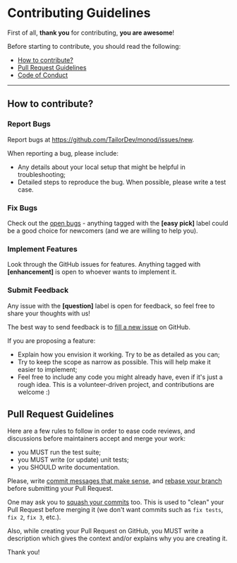 Contributing Guidelines
=======================

First of all, **thank you** for contributing, **you are awesome**!

Before starting to contribute, you should read the following:

* [How to contribute?](#how-to-contribute)
* [Pull Request Guidelines](#pull-request-guidelines)
* [Code of Conduct](CODE_OF_CONDUCT.md)

---

## How to contribute?

### Report Bugs

Report bugs at https://github.com/TailorDev/monod/issues/new.

When reporting a bug, please include:

- Any details about your local setup that might be helpful in
  troubleshooting;
- Detailed steps to reproduce the bug. When possible, please
  write a test case.

### Fix Bugs

Check out the [open bugs](https://github.com/TailorDev/monod/issues) -
anything tagged with the **[easy pick]** label could be a good choice
for newcomers (and we are willing to help you).

### Implement Features

Look through the GitHub issues for features. Anything tagged with
**[enhancement]** is open to whoever wants to implement it.

### Submit Feedback

Any issue with the **[question]** label is open for feedback, so feel
free to share your thoughts with us!

The best way to send feedback is to [fill a new
issue](https://github.com/TailorDev/monod/issues/new) on GitHub.

If you are proposing a feature:

- Explain how you envision it working. Try to be as detailed as you
  can;
- Try to keep the scope as narrow as possible. This will help make it
  easier to implement;
- Feel free to include any code you might already have, even if it's
  just a rough idea. This is a volunteer-driven project, and
  contributions are welcome :)


## Pull Request Guidelines

Here are a few rules to follow in order to ease code reviews, and discussions before
maintainers accept and merge your work:

- you MUST run the test suite;
- you MUST write (or update) unit tests;
- you SHOULD write documentation.

Please, write [commit messages that make
sense](http://tbaggery.com/2008/04/19/a-note-about-git-commit-messages.html),
and [rebase your branch](http://git-scm.com/book/en/Git-Branching-Rebasing)
before submitting your Pull Request.

One may ask you to [squash your
commits](http://gitready.com/advanced/2009/02/10/squashing-commits-with-rebase.html)
too. This is used to "clean" your Pull Request before merging it (we don't want
commits such as `fix tests`, `fix 2`, `fix 3`, etc.).

Also, while creating your Pull Request on GitHub, you MUST write a description
which gives the context and/or explains why you are creating it.

Thank you!
